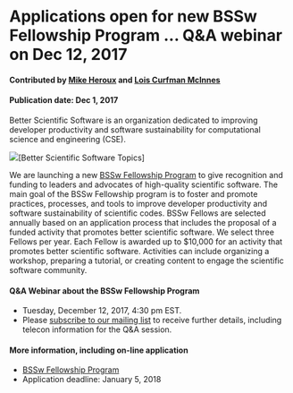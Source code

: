 # Applications open for new BSSw Fellowship Program ... Q&A webinar on Dec 12, 2017


#### Contributed by [Mike Heroux](https://github.com/maherou "Mike Heroux GitHub Profile") and [Lois Curfman McInnes](https://github.com/curfman "Lois Curfman McInnes GitHub Profile") 

#### Publication date: Dec 1, 2017

Better Scientific Software is an organization dedicated to improving developer productivity and software sustainability for computational science and engineering (CSE).

<img src='https://github.com/betterscientificsoftware/images/raw/master/BSSwResourceTopics.png' class='page' />[Better Scientific Software Topics]

We are launching a new [BSSw Fellowship Program](https://bssw.io/pages/bssw-fellowship-program) to give recognition and funding to leaders and advocates of high-quality scientific software.  The main goal of the BSSw Fellowship program is to foster and promote practices, processes, and tools to improve developer productivity and software sustainability of scientific codes.  BSSw Fellows are selected annually based on an application process that includes the proposal of a funded activity that promotes better scientific software. We select three Fellows per year. Each Fellow is awarded up to $10,000 for an activity that promotes better scientific software. Activities can include organizing a workshop, preparing a tutorial, or creating content to engage the scientific software community. 

#### Q&A Webinar about the BSSw Fellowship Program
- Tuesday, December 12, 2017, 4:30 pm EST.  
- Please [subscribe to our mailing list](https://bssw.io/pages/receive-our-email-digest) to receive further details, including telecon information for the Q&A session.

#### More information, including on-line application
- [BSSw Fellowship Program](https://bssw.io/pages/bssw-fellowship-program)
- Application deadline: January 5, 2018

<!---
Publish: Yes
Categories: collaboration
Topics: discussion forums, Q&A sites
Tags: bssw-blog-article
Level: 2
Prerequisites: default
Aggregate: none
--->
